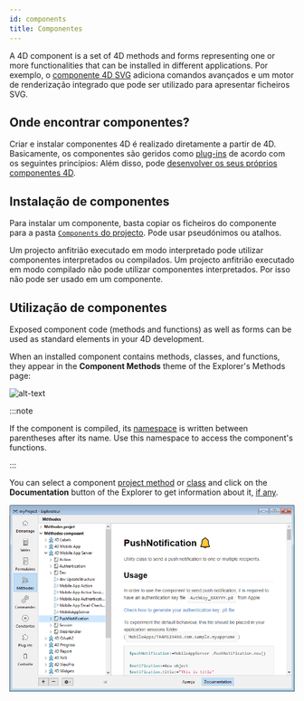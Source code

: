 ```yaml
---
id: components
title: Componentes
---
```


A 4D component is a set of 4D methods and forms representing one or more functionalities that can be installed in different applications. Por exemplo, o [componente 4D SVG](https://doc.4d.com/4Dv19R3/4D/19-R3/4D-SVG-Component.100-5681501.en.html) adiciona comandos avançados e um motor de renderização integrado que pode ser utilizado para apresentar ficheiros SVG.

## Onde encontrar componentes?

Criar e instalar componentes 4D é realizado diretamente a partir de 4D. Basicamente, os componentes são geridos como [plug-ins](Concepts/plug-ins.md) de acordo com os seguintes princípios: Além disso, pode [desenvolver os seus próprios componentes 4D](Extensions/develop-components.md).


## Instalação de componentes

Para instalar um componente, basta copiar os ficheiros do componente para a pasta [`Components` do projecto](Project/architecture.md). Pode usar pseudónimos ou atalhos.

Um projecto anfitrião executado em modo interpretado pode utilizar componentes interpretados ou compilados. Um projecto anfitrião executado em modo compilado não pode utilizar componentes interpretados. Por isso não pode ser usado em um componente.

## Utilização de componentes

Exposed component code (methods and functions) as well as forms can be used as standard elements in your 4D development.

When an installed component contains methods, classes, and functions, they appear in the **Component Methods** theme of the Explorer's Methods page:

![alt-text](../assets/en/Concepts/components-explorer.png)

:::note

If the component is compiled, its [namespace](../Extensions/develop-components.md#declaring-the-component-namespace) is written between parentheses after its name. Use this namespace to access the component's functions.

:::

You can select a component [project method](methods.md) or [class](classes.md) and click on the **Documentation** button of the Explorer to get information about it, [if any](Project/documentation.md).

![alt-text](../assets/en/Project/compDoc.png)
